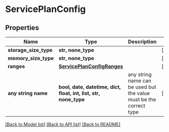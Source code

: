 # ServicePlanConfig


## Properties
Name | Type | Description | Notes
------------ | ------------- | ------------- | -------------
**storage_size_type** | **str, none_type** |  | [optional] 
**memory_size_type** | **str, none_type** |  | [optional] 
**ranges** | [**ServicePlanConfigRanges**](ServicePlanConfigRanges.md) |  | [optional] 
**any string name** | **bool, date, datetime, dict, float, int, list, str, none_type** | any string name can be used but the value must be the correct type | [optional]

[[Back to Model list]](../README.md#documentation-for-models) [[Back to API list]](../README.md#documentation-for-api-endpoints) [[Back to README]](../README.md)


